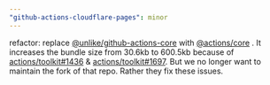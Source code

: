 ```yaml
---
"github-actions-cloudflare-pages": minor
---
```


refactor: replace [@unlike/github-actions-core](https://www.npmjs.com/package/@unlike/github-actions-core) with [@actions/core](https://www.npmjs.com/package/@actions/core) . It increases the bundle size from 30.6kb to 600.5kb because of [actions/toolkit#1436](https://github.com/actions/toolkit/issues/1436) & [actions/toolkit#1697](https://github.com/actions/toolkit/issues/1697). But we no longer want to maintain the fork of that repo. Rather they fix these issues.
